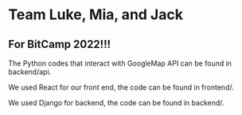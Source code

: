 # Team Luke, Mia, and Jack
## For BitCamp 2022!!!
The Python codes that interact with GoogleMap API can be found in backend/api.  
  
We used React for our front end, the code can be found in frontend/.  
  
We used Django for backend, the code can be found in backend/.  

